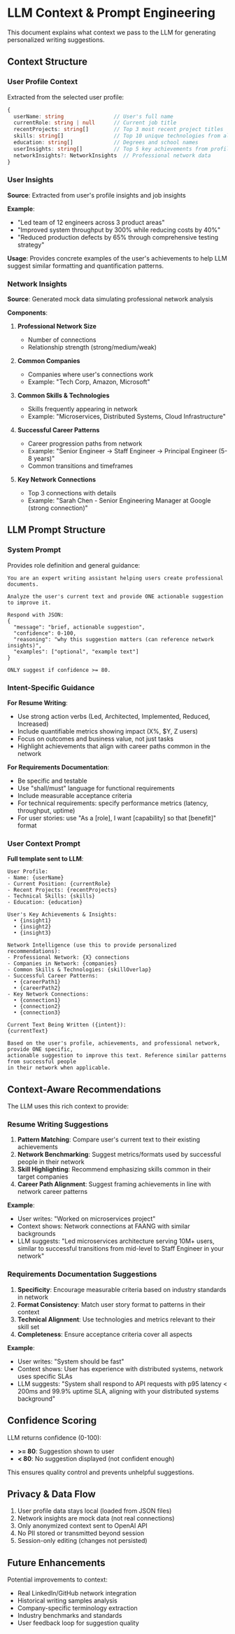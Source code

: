 # LLM Context & Prompt Engineering

This document explains what context we pass to the LLM for generating personalized writing suggestions.

## Context Structure

### User Profile Context

Extracted from the selected user profile:

```typescript
{
  userName: string                // User's full name
  currentRole: string | null      // Current job title
  recentProjects: string[]        // Top 3 most recent project titles
  skills: string[]                // Top 10 unique technologies from all projects
  education: string[]             // Degrees and school names
  userInsights: string[]          // Top 5 key achievements from profile
  networkInsights?: NetworkInsights  // Professional network data
}
```

### User Insights

**Source**: Extracted from user's profile insights and job insights

**Example**:
- "Led team of 12 engineers across 3 product areas"
- "Improved system throughput by 300% while reducing costs by 40%"
- "Reduced production defects by 65% through comprehensive testing strategy"

**Usage**: Provides concrete examples of the user's achievements to help LLM suggest similar formatting and quantification patterns.

### Network Insights

**Source**: Generated mock data simulating professional network analysis

**Components**:

1. **Professional Network Size**
   - Number of connections
   - Relationship strength (strong/medium/weak)

2. **Common Companies**
   - Companies where user's connections work
   - Example: "Tech Corp, Amazon, Microsoft"

3. **Common Skills & Technologies**
   - Skills frequently appearing in network
   - Example: "Microservices, Distributed Systems, Cloud Infrastructure"

4. **Successful Career Patterns**
   - Career progression paths from network
   - Example: "Senior Engineer → Staff Engineer → Principal Engineer (5-8 years)"
   - Common transitions and timeframes

5. **Key Network Connections**
   - Top 3 connections with details
   - Example: "Sarah Chen - Senior Engineering Manager at Google (strong connection)"

## LLM Prompt Structure

### System Prompt

Provides role definition and general guidance:

```
You are an expert writing assistant helping users create professional documents.

Analyze the user's current text and provide ONE actionable suggestion to improve it.

Respond with JSON:
{
  "message": "brief, actionable suggestion",
  "confidence": 0-100,
  "reasoning": "why this suggestion matters (can reference network insights)",
  "examples": ["optional", "example text"]
}

ONLY suggest if confidence >= 80.
```

### Intent-Specific Guidance

**For Resume Writing**:
- Use strong action verbs (Led, Architected, Implemented, Reduced, Increased)
- Include quantifiable metrics showing impact (X%, $Y, Z users)
- Focus on outcomes and business value, not just tasks
- Highlight achievements that align with career paths common in the network

**For Requirements Documentation**:
- Be specific and testable
- Use "shall/must" language for functional requirements
- Include measurable acceptance criteria
- For technical requirements: specify performance metrics (latency, throughput, uptime)
- For user stories: use "As a [role], I want [capability] so that [benefit]" format

### User Context Prompt

**Full template sent to LLM**:

```
User Profile:
- Name: {userName}
- Current Position: {currentRole}
- Recent Projects: {recentProjects}
- Technical Skills: {skills}
- Education: {education}

User's Key Achievements & Insights:
  • {insight1}
  • {insight2}
  • {insight3}

Network Intelligence (use this to provide personalized recommendations):
- Professional Network: {X} connections
- Companies in Network: {companies}
- Common Skills & Technologies: {skillOverlap}
- Successful Career Patterns:
  • {careerPath1}
  • {careerPath2}
- Key Network Connections:
  • {connection1}
  • {connection2}
  • {connection3}

Current Text Being Written ({intent}):
{currentText}

Based on the user's profile, achievements, and professional network, provide ONE specific,
actionable suggestion to improve this text. Reference similar patterns from successful people
in their network when applicable.
```

## Context-Aware Recommendations

The LLM uses this rich context to provide:

### Resume Writing Suggestions

1. **Pattern Matching**: Compare user's current text to their existing achievements
2. **Network Benchmarking**: Suggest metrics/formats used by successful people in their network
3. **Skill Highlighting**: Recommend emphasizing skills common in their target companies
4. **Career Path Alignment**: Suggest framing achievements in line with network career patterns

**Example**:
- User writes: "Worked on microservices project"
- Context shows: Network connections at FAANG with similar backgrounds
- LLM suggests: "Led microservices architecture serving 10M+ users, similar to successful transitions from mid-level to Staff Engineer in your network"

### Requirements Documentation Suggestions

1. **Specificity**: Encourage measurable criteria based on industry standards in network
2. **Format Consistency**: Match user story format to patterns in their context
3. **Technical Alignment**: Use technologies and metrics relevant to their skill set
4. **Completeness**: Ensure acceptance criteria cover all aspects

**Example**:
- User writes: "System should be fast"
- Context shows: User has experience with distributed systems, network uses specific SLAs
- LLM suggests: "System shall respond to API requests with p95 latency < 200ms and 99.9% uptime SLA, aligning with your distributed systems background"

## Confidence Scoring

LLM returns confidence (0-100):
- **>= 80**: Suggestion shown to user
- **< 80**: No suggestion displayed (not confident enough)

This ensures quality control and prevents unhelpful suggestions.

## Privacy & Data Flow

1. User profile data stays local (loaded from JSON files)
2. Network insights are mock data (not real connections)
3. Only anonymized context sent to OpenAI API
4. No PII stored or transmitted beyond session
5. Session-only editing (changes not persisted)

## Future Enhancements

Potential improvements to context:
- Real LinkedIn/GitHub network integration
- Historical writing samples analysis
- Company-specific terminology extraction
- Industry benchmarks and standards
- User feedback loop for suggestion quality
